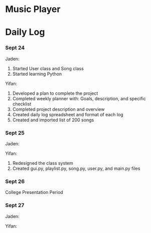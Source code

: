 # Music Player

# Daily Log

### Sept 24

Jaden:

1. Started User class and Song class
2. Started learning Python

Yifan:

1. Developed a plan to complete the project
2. Completed weekly planner with: Goals, description, and specific checklist
3. Completed project description and overview
4. Created daily log spreadsheet and format of each log
5. Created and imported list of 200 songs

### Sept 25
Jaden: 

Yifan:
1. Redesigned the class system
2. Created gui.py, playlist.py, song.py, user.py, and main.py files

### Sept 26

College Presentation Period

### Sept 27
Jaden:

Yifan:
